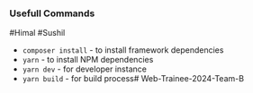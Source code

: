 ### Usefull Commands

#Himal
#Sushil

- `composer install` - to install framework dependencies
- `yarn` - to install NPM dependencies
- `yarn dev` - for developer instance
- `yarn build` - for build process# Web-Trainee-2024-Team-B

